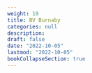 ```yaml
---
weight: 19
title: BV Burnaby
categories: null
description: 
draft: false
date: "2022-10-05"
lastmod: "2022-10-05"
bookCollapseSection: true
---
```


